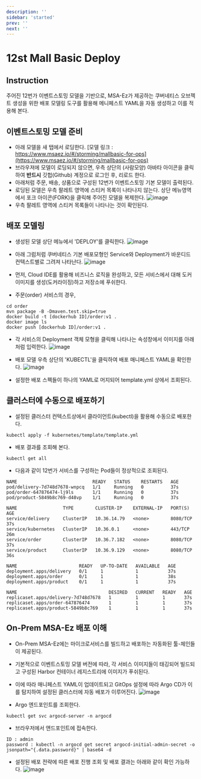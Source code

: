 ```yaml
---
description: ''
sidebar: 'started'
prev: ''
next: ''
---
```

# 12st Mall Basic Deploy

## Instruction

주어진 12번가 이벤트스토밍 모델을 기반으로, MSA-Ez가 제공하는 쿠버네티스 오브젝트 생성을 위한 배포 모델링 도구를 활용해 메니페스트 YAML을 자동 생성하고 이를 적용해 본다.

## 이벤트스토밍 모델 준비

- 아래 모델을 새 탭에서 로딩한다.
[모델 링크 : https://www.msaez.io/#/storming/mallbasic-for-ops](https://www.msaez.io/#/storming/mallbasic-for-ops)
- 브라우져에 모델이 로딩되지 않으면, 우측 상단의 (사람모양) 아바타 아이콘을 클릭하여 **반드시** 깃헙(Github) 계정으로 로그인 후, 리로드 한다.
- 아래처럼 주문, 배송, 상품으로 구성된 12번가 이벤트스토밍 기본 모델이 출력된다.   
- 로딩된 모델은 우측 팔레트 영역에 스티커 목록이 나타나지 않는다. 상단 메뉴영역에서 포크 아이콘(FORK)을 클릭해 주어진 모델을 복제한다. 
![image](https://github.com/acmexii/demo/assets/35618409/1e16e849-7ae9-4b33-b39c-db4ef0939507)
- 우측 팔레트 영역에 스티커 목록들이 나타나는 것이 확인된다.

## 배포 모델링

- 생성된 모델 상단 메뉴에서 'DEPLOY'를 클릭한다.
![image](https://github.com/acmexii/demo/assets/35618409/07d45fce-528a-4261-a1e3-c100e068c6b0)

- 아래 그럼처럼 쿠버네티스 기본 배포모형인 Service와 Deployment가 바운디드 컨텍스트별로 그려져 나타난다.
![image](https://github.com/acmexii/demo/assets/35618409/ad81f353-7b71-4381-bd42-3ceb25a1a698)

- 먼저, Cloud IDE를 활용해 비즈니스 로직을 완성하고, 모든 서비스에서 대해 도커 이미지를 생성(도커라이징)하고 저장소에 푸쉬한다.
- 주문(order) 서비스의 경우,
```
cd order
mvn package -B -Dmaven.test.skip=true
docker build -t [dockerhub ID]/order:v1 .     
docker image ls
docker push [dockerhub ID]/order:v1 .
``` 

- 각 서비스의 Deployment 객체 모형을 클릭해 나타나는 속성창에서 이미지를 아래처럼 입력한다.
![image](https://github.com/acmexii/demo/assets/35618409/0aa6cb13-65b0-49b9-a243-e78b7d21a709)

- 배포 모델 우측 상단의 'KUBECTL'을 클릭하여 배포 매니페스트 YAML을 확인한다.
![image](https://github.com/acmexii/demo/assets/35618409/70cfdffa-bacd-4f63-bc4e-5f40b9ad8999)

- 설정한 배포 스펙들이 하나의 YAML로 머지되어 template.yml 상에서 조회된다.

## 클러스터에 수동으로 배포하기

- 설정된 클러스터 컨텍스트상에서 클라이언트(kubectl)을 활용해 수동으로 배포한다.
```
kubectl apply -f kubernetes/template/template.yml
```

- 배포 결과를 조회해 본다.
```
kubectl get all 
```
- 다음과 같이 12번가 서비스를 구성하는 Pod들이 정상적으로 조회된다.
```
NAME                            READY   STATUS    RESTARTS   AGE
pod/delivery-7d748d7678-wnpcq   1/1     Running   0          37s
pod/order-647876474-lj9ls       1/1     Running   0          37s
pod/product-5849b8c769-d48vp    1/1     Running   0          37s

NAME                 TYPE        CLUSTER-IP    EXTERNAL-IP   PORT(S)    AGE
service/delivery     ClusterIP   10.36.14.79   <none>        8080/TCP   37s
service/kubernetes   ClusterIP   10.36.0.1     <none>        443/TCP    26m
service/order        ClusterIP   10.36.7.182   <none>        8080/TCP   37s
service/product      ClusterIP   10.36.9.129   <none>        8080/TCP   36s

NAME                       READY   UP-TO-DATE   AVAILABLE   AGE
deployment.apps/delivery   0/1     1            1           37s
deployment.apps/order      0/1     1            1           38s
deployment.apps/product    0/1     1            1           37s

NAME                                  DESIRED   CURRENT   READY   AGE
replicaset.apps/delivery-7d748d7678   1         1         1       37s
replicaset.apps/order-647876474       1         1         1       37s
replicaset.apps/product-5849b8c769    1         1         1       37s
```

## On-Prem MSA-Ez 배포 이해

- On-Prem MSA-Ez에는 마이크로서비스를 빌드하고 배포하는 자동화된 툴-체인들이 제공된다. 
- 기본적으로 이벤트스토밍 모델 버전에 따라, 각 서비스 이미지들이 태깅되어 빌드되고 구성된 Harbor 컨테이너 레지스트리에 이미지가 푸쉬된다.
- 이에 따라 매니페스트 YAML이 업데이트되고 GitOps 설정에 따라 Argo CD가 이를 탐지하여 설정된 클러스터에 자동 배포가 이루어진다.
![image](https://github.com/acmexii/demo/assets/35618409/4a51c1e3-400f-4d5b-8d0a-edb742f12e94)

- Argo 엔드포인트를 조회한다.
```
kubectl get svc argocd-server -n argocd
```

- 브라우저에서 앤드포인트에 접속한다.
```
ID : admin
password : kubectl -n argocd get secret argocd-initial-admin-secret -o jsonpath="{.data.password}" | base64 -d
```

- 설정된 배포 전략에 따른 배포 진행 조회 및 배포 결과는 아래와 같이 확인 가능하다.
![image](https://github.com/acmexii/demo/assets/35618409/f9201dfb-5a29-42eb-9b89-df90b380609d)



